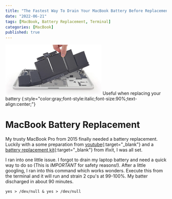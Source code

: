 ```yaml
---
title: "The Fastest Way To Drain Your MacBook Battery Before Replacement"
date: "2022-06-21"
tags: [MacBook, Battery Replacement, Terminal]
categories: [MacBook]
published: true
---
```

<img src="../images/macbook-pro-battery.jpg" alt="" width="300"/>
Useful when replacing your battery
{:style="color:gray;font-style:italic;font-size:90%;text-align:center;"}

# MacBook Battery Replacement
My trusty MacBook Pro from 2015 finally needed a battery replacement. Luckily with a some preparation from [youtube](https://www.youtube.com/watch?v=d-LwyWh4x8w){:target="_blank"} and a [battery replacement kit](https://www.ifixit.com/Store/Mac/MacBook-Pro-15-Inch-Retina-Mid-2015-Battery/IF117-048?o=5){:target="_blank"} from ifixit, I was all set.  

I ran into one little issue.  I forgot to drain my laptop battery and need a quick way to do so (This is *IMPORTANT* for safety reasons!).  After a little googling, I ran into this command which works wonders.  Execute this from the terminal and it will run and strain 2 cpu's at 99-100%.  My batter discharged in about 90 minutes.

```
yes > /dev/null & yes > /dev/null
```
